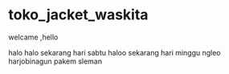# toko_jacket_waskita
welcame ,hello

halo halo
sekarang hari sabtu
haloo
sekarang hari minggu
ngleo harjobinagun pakem sleman 